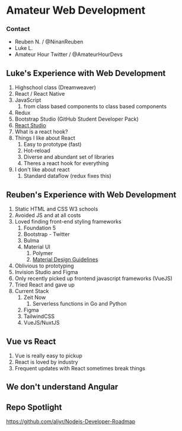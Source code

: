 # Amateur Web Development

### Contact
- Reuben N. / @NinanReuben
- Luke L. 
- Amateur Hour Twitter / @AmateurHourDevs

## Luke's Experience with Web Development 
1. Highschool class (Dreamweaver)
2. React / React Native
3. JavaScript
   1. from class based components to class based components
4. Redux
5. Bootstrap Studio (GitHub Student Developer Pack)
6. [React Studio](https://reactstudio.com/)
7. What is a react hook?
8. Things I like about React
   1. Easy to prototype (fast)
   2. Hot-reload 
   3. Diverse and abundant set of libraries
   4. Theres a react hook for everything
9. I don't like about react
   1. Standard dataflow (redux fixes this)

## Reuben's Experience with Web Development
1. Static HTML and CSS W3 schools
2. Avoided JS and at all costs
3. Loved finding front-end styling frameworks
   1. Foundation 5
   2. Bootstrap - Twitter
   3. Bulma
   4. Material UI
      1. Polymer
      2. [Material Design Guidelines](https://material.io/design/)
4. Oblivious to prototyping
5. Invision Studio and Figma
6. Only recently picked up frontend javascript frameworks (VueJS)
7. Tried React and gave up
8. Current Stack
   1. Zeit Now
      1. Serverless functions in Go and Python
   2. Figma
   3. TailwindCSS
   4. VueJS/NuxtJS

## Vue vs React
1. Vue is really easy to pickup
2. React is loved by industry
3. Frequent updates with React sometimes break things

## We don't understand Angular

## Repo Spotlight
https://github.com/aliyr/Nodejs-Developer-Roadmap


